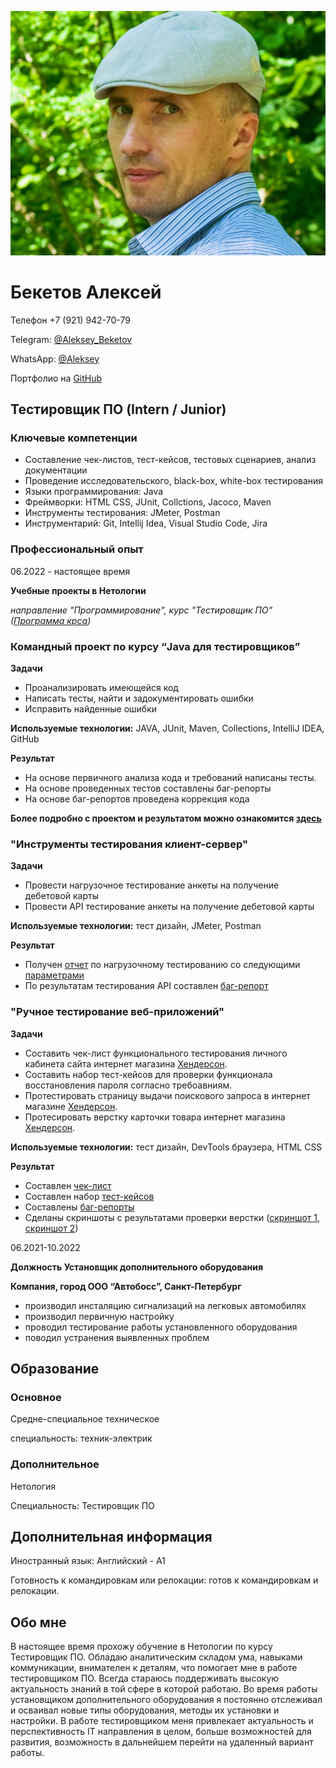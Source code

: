 ![Аватар](IMGP2797.JPG)

# Бекетов Алексей

Телефон +7 (921) 942-70-79

Telegram: [@Aleksey_Beketov](https://t.me/Aleksey_Beketov)

WhatsApp: [@Aleksey](https://wa.me/79219427079)

Портфолио на [GitHub](https://github.com/alex311271)

## Тестировщик ПО (Intern / Junior)

### **Ключевые компетенции**

* Составление чек-листов, тест-кейсов, тестовых сценариев, анализ документации
* Проведение исследовательского, black-box, white-box тестирования
* Языки программирования: Java
* Фреймворки: HTML CSS, JUnit, Collctions, Jacoco, Maven
* Инструменты тестирования: JMeter, Postman
* Инструментарий: Git, Intellij Idea, Visual Studio Code, Jira

### **Профессиональный опыт**

06.2022 - настоящее время

**Учебные проекты в Нетологии**

*направление "Программирование", курс "Тестировщик ПО" ([Программа крса](https://netology.ru/programs/qa))*

### Командный проект по курсу “Java для тестировщиков”

**Задачи**
* Проанализировать имеющейся код
* Написать тесты, найти и задокументировать ошибки
* Исправить найденные ошибки

**Используемые технологии:** JAVA, JUnit, Maven, Collections, IntelliJ IDEA, GitHub

**Результат**
* На основе первичного анализа кода и требований написаны тесты.
* На основе проведенных тестов составлены баг-репорты
* На основе баг-репортов проведена коррекция кода

**Более подробно с проектом и результатом можно ознакомится [здесь](https://github.com/alex311271/Team_diplom.git)**


### "Инструменты тестирования клиент-сервер"

**Задачи**
* Провести нагрузочное тестирование анкеты на получение дебетовой карты
* Провести API тестирование анкеты на получение дебетовой карты

**Используемые технологии:** тест дизайн, JMeter, Postman

**Результат**
* Получен [отчет](https://drive.google.com/file/d/1g047KRrTMRtMNjwm3RNV9dDXQqAK05r3/view?usp=share_link) по нагрузочному тестированию со следующими [параметрами](https://docs.google.com/document/d/1Lw2Qs07JQ5GC9IEA1bALVCDgr0oc38EFPZKbIyaTTN4/edit?usp=sharing)
* По результатам тестирования API составлен [баг-репорт](https://docs.google.com/spreadsheets/d/1q0e87bHle629jcMclLuGP7GlLGQMviF57Bo0imZ_j2A/edit?usp=sharing)

### "Ручное тестирование веб-приложений"

**Задачи**

* Составить чек-лист функционального тестирования личного кабинета сайта интернет магазина [Хендерсон](https://henderson.ru/).
* Составить набор тест-кейсов для проверки функционала восстановления пароля согласно требоавниям.
* Протестировать страницу выдачи поискового запроса в интернет магазине [Хендерсон](https://henderson.ru/).
* Протесировать верстку карточки товара интернет магазина  [Хендерсон](https://henderson.ru/).

**Используемые технологии:** тест дизайн, DevTools браузера, HTML CSS

**Результат**
* Составлен [чек-лист](https://docs.google.com/spreadsheets/d/1cpYFYIRFcP_izGhRU0NyOmtbPbrRET3GIXuUFXEgWhA/edit?usp=sharing)
* Составлен набор [тест-кейсов](https://docs.google.com/spreadsheets/d/1h0Sz3euvIPlQEtXiDPS2_tZi7cCJpMpVcZnL0hXt_H4/edit?usp=sharing)
* Составлены [баг-репорты](https://docs.google.com/spreadsheets/d/1fasg1dSYNNxNzSjH4IMFckfG0wrCTWka5NrvH3rJwK4/edit?usp=sharing)
* Сделаны скриншоты с результатами проверки верстки ([скриншот 1](https://drive.google.com/file/d/13BIvgoJLMQXpYkQo2GWiACeQncclJzKy/view?usp=sharing), [скриншот 2](https://drive.google.com/file/d/1cpFqFm7l8ecCFr5ktZ5m6ehHtYqlJ8RP/view?usp=sharing))

06.2021-10.2022

**Должность Установщик дополнительного оборудования**

**Компания, город ООО “Автобосс”, Санкт-Петербург**
* производил инсталяцию сигнализаций на легковых автомобилях
* производил первичную настройку
* проводил тестирование работы установленного оборудования
* поводил устранения выявленных проблем

## Образование
### Основное

Средне-специальное техническое 

специальность: техник-электрик
### Дополнительное
Нетология

Специальность: Тестировщик ПО

## Дополнительная информация
Иностранный язык: Английский - А1

Готовность к командировкам или релокации: готов к командировкам и релокации.

## Обо мне
В настоящее время прохожу обучение в Нетологии по курсу Тестировщик ПО. 
Обладаю аналитическим складом ума, навыками коммуникации, внимателен к деталям, что помогает мне в работе тестировщиком ПО. Всегда стараюсь поддерживать высокую актуальность знаний в той сфере в которой работаю.
Во время работы установщиком дополнительного оборудования я постоянно отслеживал и осваивал новые типы оборудования, методы их установки и настройки.
В работе тестировщиком меня привлекает актуальность и перспективность IT направления в целом, больше возможностей для развития, возможность в дальнейшем перейти на удаленный вариант работы.
